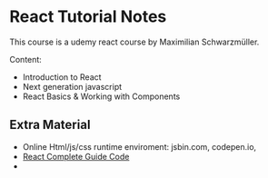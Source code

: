 # React Tutorial Notes

This course is a udemy react course by Maximilian Schwarzmüller. 

Content:

- Introduction to React
- Next generation javascript
- React Basics & Working with Components



## Extra Material

- Online Html/js/css runtime enviroment: jsbin.com, codepen.io, 
- [React Complete Guide Code](https://github.com/academind/react-complete-guide-code/tree/03-react-basics-working-with-components/code)
- 